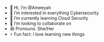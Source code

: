 - 👋 Hi, I’m @Ameeyah
- 👀 I’m interested in everything Cybersecurity
- 🌱 I’m currently learning Cloud Security
- 💞️ I’m looking to collaborate on
- 😄 Pronouns: She/Her
- ⚡ Fun fact: I love learning new things
